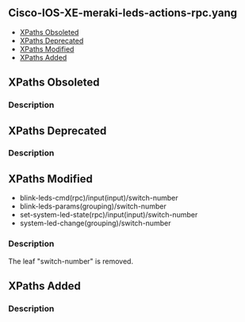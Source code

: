 ## Cisco-IOS-XE-meraki-leds-actions-rpc.yang


- [XPaths Obsoleted](#xpaths-obsoleted)
- [XPaths Deprecated](#xpaths-deprecated)
- [XPaths Modified](#xpaths-modified)
- [XPaths Added](#xpaths-added)

## XPaths Obsoleted

### Description

## XPaths Deprecated

### Description

## XPaths Modified

- blink-leds-cmd(rpc)/input(input)/switch-number
- blink-leds-params(grouping)/switch-number
- set-system-led-state(rpc)/input(input)/switch-number
- system-led-change(grouping)/switch-number

### Description

The leaf "switch-number" is removed.

## XPaths Added

### Description
